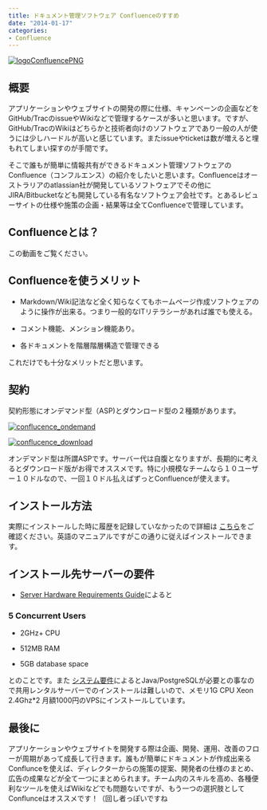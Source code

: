 ```yaml
---
title: ドキュメント管理ソフトウェア Confluenceのすすめ
date: "2014-01-17"
categories: 
- Confluence
---
```


[![logoConfluencePNG](https://hypermkt-blog.lolipop.io/wp-content/uploads/2014/01/logoConfluencePNG-300x78.png)](https://hypermkt-blog.lolipop.io/wp-content/uploads/2014/01/logoConfluencePNG.png)


## 概要


アプリケーションやウェブサイトの開発の際に仕様、キャンペーンの企画などをGitHub/TracのissueやWikiなどで管理するケースが多いと思います。ですが、GitHub/TracのWikiはどちらかと技術者向けのソフトウェアであり一般の人が使うには少しハードルが高いと感じています。またissueやticketは数が増えると埋もれてしまい探すのが手間です。

そこで誰もが簡単に情報共有ができるドキュメント管理ソフトウェアのConfluence（コンフルエンス）の紹介をしたいと思います。Confluenceはオーストラリアのatlassian社が開発しているソフトウェアでその他にJIRA/Bitbucketなども開発している有名なソフトウェア会社です。とあるレビューサイトの仕様や施策の企画・結果等は全てConfluenceで管理しています。


## Confluenceとは？


この動画をご覧ください。





## Confluenceを使うメリット



*  Markdown/Wiki記法など全く知らなくてもホームページ作成ソフトウェアのように操作が出来る。つまり一般的なITリテラシーがあれば誰でも使える。


*  コメント機能、メンション機能あり。


*  各ドキュメントを階層階層構造で管理できる

これだけでも十分なメリットだと思います。


## 契約


契約形態にオンデマンド型（ASP)とダウンロード型の２種類があります。


[![conflucence_ondemand](https://hypermkt-blog.lolipop.io/wp-content/uploads/2014/01/conflucence_ondemand.png)](https://hypermkt-blog.lolipop.io/wp-content/uploads/2014/01/conflucence_ondemand.png)


[![conflucence_download](https://hypermkt-blog.lolipop.io/wp-content/uploads/2014/01/conflucence_download.png)](https://hypermkt-blog.lolipop.io/wp-content/uploads/2014/01/conflucence_download.png)

オンデマンド型は所謂ASPです。サーバー代は自腹となりますが、長期的に考えるとダウンロード版がお得でオススメです。特に小規模なチームなら１０ユーザー１０ドルなので、一回１０ドル払えばずっとConfluenceが使えます。


## インストール方法


実際にインストールした時に履歴を記録していなかったので詳細は
[こちら](https://confluence.atlassian.com/display/DOC/Confluence+Setup+Guide)をご確認ください。英語のマニュアルですがこの通りに従えばインストールできます。


## インストール先サーバーの要件



*  [Server Hardware Requirements Guide](https://confluence.atlassian.com/display/DOC/Server+Hardware+Requirements+Guide)によると


### 5 Concurrent Users



*  2GHz+ CPU


*  512MB RAM


*  5GB database space

とのことです。また
[システム要件](https://confluence.atlassian.com/display/DOC/System+Requirements#SystemRequirements-ConfluenceHardwareRequirements)によるとJava/PostgreSQLが必要との事なので共用レンタルサーバーでのインストールは難しいので、メモリ1G CPU Xeon 2.4Ghz*2 月額1000円のVPSにインストールしています。


## 最後に


アプリケーションやウェブサイトを開発する際は企画、開発、運用、改善のフローが周期があって成長して行きます。誰もが簡単にドキュメントが作成出来るConflunceを使えば、ディレクターからの施策の提案、開発者の仕様のまとめ、広告の成果などが全て一つにまとめられます。チーム内のスキルを高め、各種便利なツールを使えばWikiなどでも問題ないですが、もう一つの選択肢としてConflunceはオススメです！（回し者っぽいですね